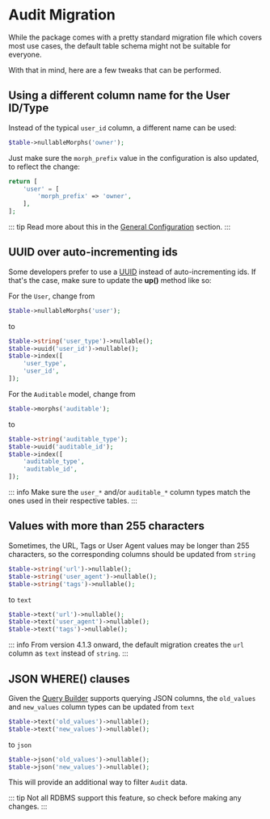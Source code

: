 # Audit Migration
While the package comes with a pretty standard migration file which covers most use cases, the default table schema might not be suitable for everyone.

With that in mind, here are a few tweaks that can be performed.

## Using a different column name for the User ID/Type
Instead of the typical `user_id` column, a different name can be used:

```php
$table->nullableMorphs('owner');
```

Just make sure the `morph_prefix` value in the configuration is also updated, to reflect the change:

```php
return [
    'user' = [
        'morph_prefix' => 'owner',
    ],
];
```

::: tip 
Read more about this in the [General Configuration](general-configuration) section.
:::

## UUID over auto-incrementing ids
Some developers prefer to use a [UUID](https://en.wikipedia.org/wiki/Universally_unique_identifier) instead of auto-incrementing ids.
If that's the case, make sure to update the **up()** method like so:

For the `User`, change from
```php
$table->nullableMorphs('user');
```

to

```php
$table->string('user_type')->nullable();
$table->uuid('user_id')->nullable();
$table->index([
    'user_type',
    'user_id', 
]);
```

For the `Auditable` model, change from
```php
$table->morphs('auditable');
```

to

```php
$table->string('auditable_type');
$table->uuid('auditable_id');
$table->index([
    'auditable_type',
    'auditable_id', 
]);
```

::: info 
Make sure the `user_*` and/or `auditable_*` column types match the ones used in their respective tables.
:::

## Values with more than 255 characters
Sometimes, the URL, Tags or User Agent values may be longer than 255 characters, so the corresponding columns should be updated from `string`

```php
$table->string('url')->nullable();
$table->string('user_agent')->nullable();
$table->string('tags')->nullable();
```

to `text`

```php
$table->text('url')->nullable();
$table->text('user_agent')->nullable();
$table->text('tags')->nullable();
```

::: info 
From version 4.1.3 onward, the default migration creates the `url` column as `text` instead of `string`.
:::

## JSON WHERE() clauses
Given the [Query Builder](https://laravel.com/docs/5.7/queries#json-where-clauses) supports querying JSON columns, the `old_values` and `new_values` column types can be updated from `text`

```php
$table->text('old_values')->nullable();
$table->text('new_values')->nullable();
```

to `json`

```php
$table->json('old_values')->nullable();
$table->json('new_values')->nullable();
```

This will provide an additional way to filter `Audit` data.

::: tip 
Not all RDBMS support this feature, so check before making any changes.
:::

